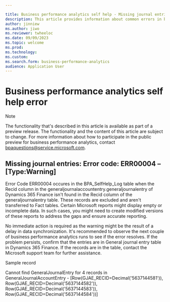 ```yaml
---

title: Business performance analytics self help - Missing journal entries
description: This article provides information about common errors in business performance analytics.
author: jinniew
ms.author: jiwo
ms.reviewer: twheeloc 
ms.date: 09/09/2023
ms.topic: welcome
ms.prod: 
ms.technology:
ms.custom:
ms.search.form: business-performance-analytics
audience: Application User
---
```


# Business performance analytics self help error

> [!NOTE]
> The functionality that's described in this article is available as part of a preview release. The functionality and the content of this article are subject to change. For more information about how to participate in the public preview for business performance analytics, contact <bpaquestions@service.microsoft.com>.

## Missing journal entries: Error code: ERR00004 – [Type:Warning] 
Error Code ERR00004 occures in the BPA_SelfHelp_Log table when the Recid column in the generaljournalaccountentry.generaljournalentry of Dynamics 365 Finance isn't found in the Recid column of the generaljournalentry table. These records are excluded and aren't transferred to Fact tables. Certain Microsoft reports might display empty or incomplete data. In such cases, you might need to create modified versions of these reports to address the gaps and ensure accurate reporting.  

No immediate action is required as the warning might be the result of a delay in data synchronization. It's recommended to observe the next couple of business performance analytics runs to see if the error resolves. 
If the problem persists, confirm that the entries are in General journal entry table in Dynamics 365 Finance. If the records are in the table, contact the Microsoft support team for further assistance. 

Sample record 

Cannot find GeneralJournalEntry for 4 records in GeneralJournalAccountEntry - [Row(GJAE_RECID=Decimal('5637144581')), Row(GJAE_RECID=Decimal('5637144582')), Row(GJAE_RECID=Decimal('5637144583')), Row(GJAE_RECID=Decimal('5637144584'))] 

 
